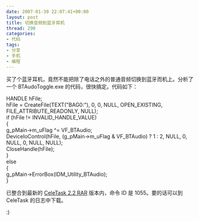 ```yaml
---
date: 2007-01-30 22:07:41+00:00
layout: post
title: 切换音频到蓝牙耳机
thread: 290
categories:
- 代码
tags:
- 分享
- 手机
- 编程
---
```


买了个蓝牙耳机，竟然不能把除了电话之外的普通音频切换到蓝牙而机上。分析了一个 BTAudoToggle.exe 的代码，很快搞定。代码如下：  
  
   HANDLE hFile;  
   hFile = CreateFile(TEXT("BAG0:"), 0, 0, NULL, OPEN_EXISTING, FILE_ATTRIBUTE_READONLY, NULL);  
   if (hFile != INVALID_HANDLE_VALUE)  
   {  
     g_pMain->m_uFlag ^= VF_BTAudio;  
     DeviceIoControl(hFile, (g_pMain->m_uFlag & VF_BTAudio) ? 1 : 2, NULL, 0, NULL, 0, NULL, NULL);  
     CloseHandle(hFile);  
   }  
   else  
   {  
     g_pMain->ErrorBox(IDM_Utility_BTAudio);  
   }  
  
  
已整合到最新的 [CeleTask 2.2 RAR](/assets/CeleTask.2.2.rar) 版本内，命令 ID 是 1055。要的话可以到 CeleTask 的日志中下载。  
  
:)
